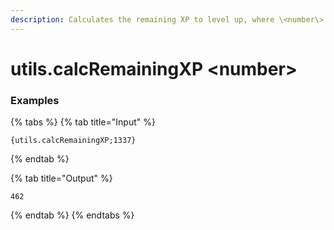 ```yaml
---
description: Calculates the remaining XP to level up, where \<number\> is the amount of XP the user has.
---
```


# utils.calcRemainingXP \<number\>

### Examples

{% tabs %}
{% tab title="Input" %}

```text
{utils.calcRemainingXP;1337}
```

{% endtab %}

{% tab title="Output" %}

```text
462
```

{% endtab %}
{% endtabs %}
